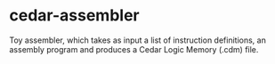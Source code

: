 # cedar-assembler
Toy assembler, which takes as input a list of instruction definitions, an assembly program and produces a Cedar Logic Memory (.cdm) file.
